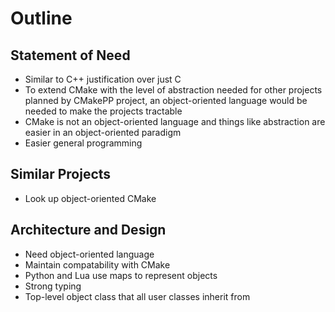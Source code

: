 # Outline

## Statement of Need

- Similar to C++ justification over just C
- To extend CMake with the level of abstraction needed for other projects
  planned by CMakePP project, an object-oriented language would be needed
  to make the projects tractable
- CMake is not an object-oriented language and things like abstraction
  are easier in an object-oriented paradigm
- Easier general programming

## Similar Projects

- Look up object-oriented CMake

## Architecture and Design

- Need object-oriented language
- Maintain compatability with CMake
- Python and Lua use maps to represent objects
- Strong typing
- Top-level object class that all user classes inherit from
